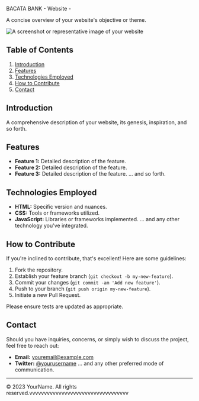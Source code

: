 BACATA BANK -  Website -

A concise overview of your website's objective or theme.

![A screenshot or representative image of your website](url-of-the-image)

## Table of Contents

1. [Introduction](#introduction)
2. [Features](#features)
3. [Technologies Employed](#technologies-employed)
4. [How to Contribute](#how-to-contribute)
5. [Contact](#contact)

## Introduction

A comprehensive description of your website, its genesis, inspiration, and so forth.

## Features

- **Feature 1:** Detailed description of the feature.
- **Feature 2:** Detailed description of the feature.
- **Feature 3:** Detailed description of the feature.
... and so forth.

## Technologies Employed

- **HTML:** Specific version and nuances.
- **CSS:** Tools or frameworks utilized.
- **JavaScript:** Libraries or frameworks implemented.
... and any other technology you've integrated.

## How to Contribute

If you're inclined to contribute, that's excellent! Here are some guidelines:

1. Fork the repository.
2. Establish your feature branch (`git checkout -b my-new-feature`).
3. Commit your changes (`git commit -am 'Add new feature'`).
4. Push to your branch (`git push origin my-new-feature`).
5. Initiate a new Pull Request.

Please ensure tests are updated as appropriate.

## Contact

Should you have inquiries, concerns, or simply wish to discuss the project, feel free to reach out:

- **Email:** [youremail@example.com](mailto:youremail@example.com)
- **Twitter:** [@yourusername](https://twitter.com/yourusername)
... and any other preferred mode of communication.

---

© 2023 YourName. All rights reserved.vvvvvvvvvvvvvvvvvvvvvvvvvvvvvvvvvv